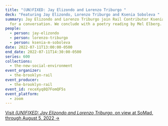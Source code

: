 ```yaml
---
title: "(UN)FIXED: Jay Elizondo and Lorenzo Triburgo "
deck: "Featuring Jay Elizondo, Lorenzo Triburgo and Ksenia Soboleva "
summary: Jay Elizondo and Lorenzo Triburgo join Rail Contributor Ksenia Soboleva
  for a conversation. We conclude with a poetry reading by Mel Elberg.
people:
  - person: jay-elizondo
  - person: lorenzo-triburgo
  - person: ksenia-m-soboleva
date: 2022-07-11T13:00:00-0500
end_date: 2022-07-11T14:30:00-0500
series: 600
collections:
  - the-new-social-environment
event_organizer:
  - the-brooklyn-rail
event_producer:
  - the-brooklyn-rail
event_id: receXyq8Q7FomQF5s
event_platform:
  - zoom
---
```

[Visit *(UN)FIXED: Jay Elizondo and Lorenzo Triburgo*, on view at SoMad, through August 5, 2022 →](https://somad.nyc/exhibitions/unfixed)